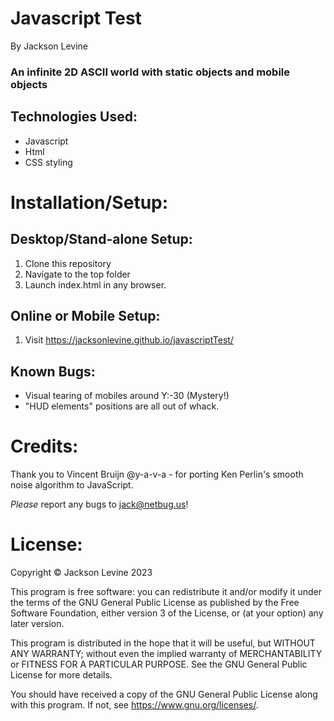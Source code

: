 # Javascript Test
By Jackson Levine

### An infinite 2D ASCII world with static objects and mobile objects

## Technologies Used:

* Javascript
* Html
* CSS styling

# Installation/Setup:

## Desktop/Stand-alone Setup:
1. Clone this repository
2. Navigate to the top folder
3. Launch index.html in any browser.

## Online or Mobile Setup:
1. Visit https://jacksonlevine.github.io/javascriptTest/

## Known Bugs:
* Visual tearing of mobiles around Y:-30 (Mystery!)
* "HUD elements" positions are all out of whack.

# Credits:

Thank you to Vincent Bruijn @y-a-v-a - for porting Ken Perlin's smooth noise algorithm to JavaScript.

_Please_ report any bugs to jack@netbug.us!

# License:

Copyright © Jackson Levine 2023

This program is free software: you can redistribute it and/or modify it under the terms of the GNU General Public License as published by the Free Software Foundation, either version 3 of the License, or (at your option) any later version.

This program is distributed in the hope that it will be useful, but WITHOUT ANY WARRANTY; without even the implied warranty of MERCHANTABILITY or FITNESS FOR A PARTICULAR PURPOSE. See the GNU General Public License for more details.

You should have received a copy of the GNU General Public License along with this program. If not, see <https://www.gnu.org/licenses/>.